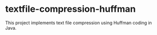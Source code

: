 # textfile-compression-huffman
This project implements text file compression using Huffman coding in Java. 
